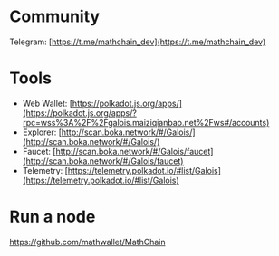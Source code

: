 # Community

Telegram: [https://t.me/mathchain_dev](https://t.me/mathchain_dev)

# Tools

- Web Wallet: [https://polkadot.js.org/apps/](https://polkadot.js.org/apps/?rpc=wss%3A%2F%2Fgalois.maiziqianbao.net%2Fws#/accounts)
- Explorer: [http://scan.boka.network/#/Galois/](http://scan.boka.network/#/Galois/)
- Faucet: [http://scan.boka.network/#/Galois/faucet](http://scan.boka.network/#/Galois/faucet)
- Telemetry: [https://telemetry.polkadot.io/#list/Galois](https://telemetry.polkadot.io/#list/Galois)

# Run a node

https://github.com/mathwallet/MathChain

